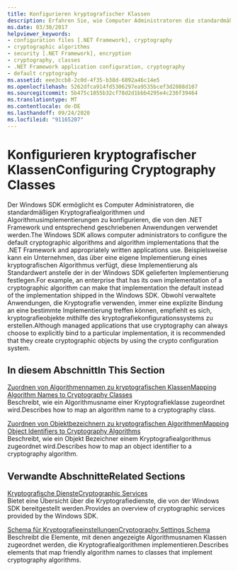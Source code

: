 ```yaml
---
title: Konfigurieren kryptografischer Klassen
description: Erfahren Sie, wie Computer Administratoren die standardmäßigen Kryptografiealgorithmen und Algorithmusimplementierungen konfigurieren können, die von .net und Anwendungen verwendet werden.
ms.date: 03/30/2017
helpviewer_keywords:
- configuration files [.NET Framework], cryptography
- cryptographic algorithms
- security [.NET Framework], encryption
- cryptography, classes
- .NET Framework application configuration, cryptography
- default cryptography
ms.assetid: eee3ccb8-2c0d-4f35-b38d-6892a46c14e5
ms.openlocfilehash: 5262dfca914fd5306297ea9535bcef3d2088d107
ms.sourcegitcommit: 5b475c1855b32cf78d2d1bbb4295e4c236f39464
ms.translationtype: MT
ms.contentlocale: de-DE
ms.lasthandoff: 09/24/2020
ms.locfileid: "91165207"
---
```

# <a name="configuring-cryptography-classes"></a><span data-ttu-id="df23a-103">Konfigurieren kryptografischer Klassen</span><span class="sxs-lookup"><span data-stu-id="df23a-103">Configuring Cryptography Classes</span></span>

<span data-ttu-id="df23a-104">Der Windows SDK ermöglicht es Computer Administratoren, die standardmäßigen Kryptografiealgorithmen und Algorithmusimplementierungen zu konfigurieren, die von den .NET Framework und entsprechend geschriebenen Anwendungen verwendet werden.</span><span class="sxs-lookup"><span data-stu-id="df23a-104">The Windows SDK allows computer administrators to configure the default cryptographic algorithms and algorithm implementations that the .NET Framework and appropriately written applications use.</span></span>  <span data-ttu-id="df23a-105">Beispielsweise kann ein Unternehmen, das über eine eigene Implementierung eines kryptografischen Algorithmus verfügt, diese Implementierung als Standardwert anstelle der in der Windows SDK gelieferten Implementierung festlegen.</span><span class="sxs-lookup"><span data-stu-id="df23a-105">For example, an enterprise that has its own implementation of a cryptographic algorithm can make that implementation the default instead of the implementation shipped in the Windows SDK.</span></span> <span data-ttu-id="df23a-106">Obwohl verwaltete Anwendungen, die Kryptografie verwenden, immer eine explizite Bindung an eine bestimmte Implementierung treffen können, empfiehlt es sich, kryptografieobjekte mithilfe des kryptografiekonfigurationssystems zu erstellen.</span><span class="sxs-lookup"><span data-stu-id="df23a-106">Although managed applications that use cryptography can always choose to explicitly bind to a particular implementation, it is recommended that they create cryptographic objects by using the crypto configuration system.</span></span>  
  
## <a name="in-this-section"></a><span data-ttu-id="df23a-107">In diesem Abschnitt</span><span class="sxs-lookup"><span data-stu-id="df23a-107">In This Section</span></span>  

 [<span data-ttu-id="df23a-108">Zuordnen von Algorithmennamen zu kryptografischen Klassen</span><span class="sxs-lookup"><span data-stu-id="df23a-108">Mapping Algorithm Names to Cryptography Classes</span></span>](map-algorithm-names-to-cryptography-classes.md)  
 <span data-ttu-id="df23a-109">Beschreibt, wie ein Algorithmusname einer Kryptografieklasse zugeordnet wird.</span><span class="sxs-lookup"><span data-stu-id="df23a-109">Describes how to map an algorithm name to a cryptography class.</span></span>  
  
 [<span data-ttu-id="df23a-110">Zuordnen von Objektbezeichnern zu kryptografischen Algorithmen</span><span class="sxs-lookup"><span data-stu-id="df23a-110">Mapping Object Identifiers to Cryptography Algorithms</span></span>](map-object-identifiers-to-cryptography-algorithms.md)  
 <span data-ttu-id="df23a-111">Beschreibt, wie ein Objekt Bezeichner einem Kryptografiealgorithmus zugeordnet wird.</span><span class="sxs-lookup"><span data-stu-id="df23a-111">Describes how to map an object identifier to a cryptography algorithm.</span></span>  
  
## <a name="related-sections"></a><span data-ttu-id="df23a-112">Verwandte Abschnitte</span><span class="sxs-lookup"><span data-stu-id="df23a-112">Related Sections</span></span>  

 [<span data-ttu-id="df23a-113">Kryptografische Dienste</span><span class="sxs-lookup"><span data-stu-id="df23a-113">Cryptographic Services</span></span>](../../standard/security/cryptographic-services.md)  
 <span data-ttu-id="df23a-114">Bietet eine Übersicht über die Kryptografiedienste, die von der Windows SDK bereitgestellt werden.</span><span class="sxs-lookup"><span data-stu-id="df23a-114">Provides an overview of cryptographic services provided by the Windows SDK.</span></span>  
  
 [<span data-ttu-id="df23a-115">Schema für Kryptografieeinstellungen</span><span class="sxs-lookup"><span data-stu-id="df23a-115">Cryptography Settings Schema</span></span>](./file-schema/cryptography/index.md)  
 <span data-ttu-id="df23a-116">Beschreibt die Elemente, mit denen angezeigte Algorithmusnamen Klassen zugeordnet werden, die Kryptografiealgorithmen implementieren.</span><span class="sxs-lookup"><span data-stu-id="df23a-116">Describes elements that map friendly algorithm names to classes that implement cryptography algorithms.</span></span>
